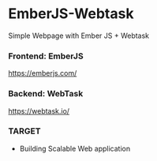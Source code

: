 # EmberJS-Webtask
Simple Webpage with Ember JS + Webtask 

### Frontend: EmberJS
https://emberjs.com/

### Backend: WebTask
https://webtask.io/

### TARGET
* Building Scalable Web application
